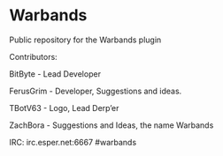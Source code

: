 Warbands
========

Public repository for the Warbands plugin

Contributors:

BitByte	-		Lead Developer

FerusGrim -		Developer, Suggestions and ideas.

TBotV63	-	Logo, Lead Derp’er

ZachBora -		Suggestions and Ideas, the name Warbands

IRC: irc.esper.net:6667 #warbands
